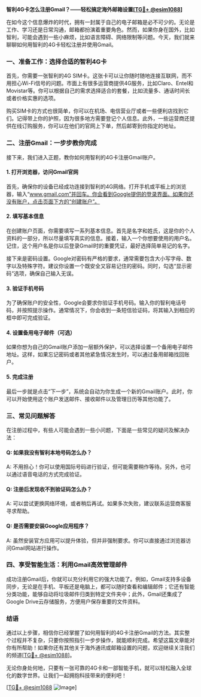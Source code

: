 **智利4G卡怎么注册Gmail？——轻松搞定海外邮箱设置[[TG💪+ @esim1088](https://t.me/s/esim1088)]**

在如今这个信息爆炸的时代，拥有一封属于自己的电子邮箱是必不可少的。无论是工作、学习还是日常沟通，邮箱都扮演着重要角色。然而，如果你身在国外，比如智利，可能会遇到一些小麻烦，比如语言障碍、网络限制等问题。今天，我们就来聊聊如何用智利的4G卡轻松注册并使用Gmail。

### 一、准备工作：选择合适的智利4G卡

首先，你需要一张智利的4G SIM卡。这张卡可以让你随时随地连接互联网，而不用担心Wi-Fi信号的问题。市面上有很多运营商提供4G服务，比如Claro、Entel和Movistar等。你可以根据自己的需求选择适合的套餐，比如流量多、通话时间长或者价格实惠的选项。

购买SIM卡的方式也很简单，你可以在机场、电信营业厅或者一些便利店找到它们。记得带上你的护照，因为很多地方需要登记个人信息。此外，一些运营商还提供在线订购服务，你可以在他们的官网上下单，然后邮寄到你指定的地址。

### 二、注册Gmail：一步步教你完成

接下来，我们进入正题，教你如何用智利的4G卡注册Gmail账户。

#### 1. 打开浏览器，访问Gmail官网

首先，确保你的设备已经成功连接到智利的4G网络。打开手机或平板上的浏览器，输入“www.gmail.com”并回车。你会看到Google提供的登录界面。如果你还没有账户，点击页面下方的“创建账户”。

#### 2. 填写基本信息

在创建账户页面，你需要填写一系列基本信息。首先是名字和姓氏，这是你的个人资料的一部分，所以尽量填写真实的信息。接着，输入一个你想要使用的用户名。记住，这个用户名是你以后登录Gmail时的重要凭证，最好选择简单易记的名字。

接下来是密码设置。Google对密码有严格的要求，通常需要包含大小写字母、数字以及特殊字符。建议你设置一个既安全又容易记住的密码。同时，勾选“显示密码”选项，确保自己输入无误。

#### 3. 验证手机号码

为了确保账户的安全性，Google会要求你验证手机号码。输入你的智利电话号码，并按照提示操作。通常情况下，你会收到一条短信验证码，将其输入到相应的框中即可完成验证。

#### 4. 设置备用电子邮件（可选）

如果你想为自己的Gmail账户添加一层额外保护，可以选择设置一个备用电子邮件地址。这样，如果忘记密码或者其他紧急情况发生时，可以通过备用邮箱找回账户。

#### 5. 完成注册

最后一步就是点击“下一步”，系统会自动为你生成一个新的Gmail账户。此时，你可以开始使用这个账户发送邮件、接收邮件以及管理日历等其他功能了。

### 三、常见问题解答

在注册过程中，有些人可能会遇到一些小问题，下面是一些常见的疑问及解决办法：

#### Q: 如果我没有智利本地号码怎么办？
A: 不用担心！你可以使用国际号码进行验证，但可能需要稍作等待。另外，也可以通过语音电话的方式完成验证。

#### Q: 注册后发现收不到验证码怎么办？
A: 可以尝试更换网络环境，或者稍后再试。如果多次失败，建议联系运营商客服寻求帮助。

#### Q: 是否需要安装Google应用程序？
A: 虽然安装官方应用可以提升体验，但并非强制要求。你可以直接通过浏览器访问Gmail网站进行操作。

### 四、享受智能生活：利用Gmail高效管理邮件

成功注册Gmail后，你就可以充分利用它的强大功能了。例如，Gmail支持多设备同步，无论是在手机、平板还是电脑上，都可以随时查看和编辑邮件；它还有智能分类功能，能够自动将垃圾邮件归类到特定文件夹中；此外，Gmail还集成了Google Drive云存储服务，方便用户保存重要的文件资料。

### 结语

通过以上步骤，相信你已经掌握了如何用智利的4G卡注册Gmail的方法。其实整个过程并不复杂，只要你按照指引一步步操作，就能顺利完成。希望这篇文章能对你有所帮助！如果你还有其他关于海外通讯或邮箱设置的问题，欢迎继续关注我们的频道[[TG💪+ @esim1088](https://t.me/s/esim1088)]。

无论你身处何地，只要有一张可靠的4G卡和一部智能手机，就可以轻松融入全球化的数字世界。让我们一起拥抱科技带来的便利吧！

[[TG💪+ @esim1088](https://t.me/s/esim1088) ![Image](https://i.postimg.cc/4NQfJmqS/Snipaste-2025-05-13-00-14-12.png)]